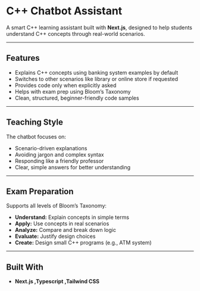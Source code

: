 # C++ Chatbot Assistant 

A smart C++ learning assistant built with **Next.js**, designed to help students understand C++ concepts through real-world scenarios.

---

## Features

- Explains C++ concepts using banking system examples by default  
- Switches to other scenarios like library or online store if requested  
- Provides code only when explicitly asked  
- Helps with exam prep using Bloom’s Taxonomy  
- Clean, structured, beginner-friendly code samples  

---

## Teaching Style

The chatbot focuses on:

- Scenario-driven explanations  
- Avoiding jargon and complex syntax  
- Responding like a friendly professor  
- Clear, simple answers for better understanding  

---

## Exam Preparation

Supports all levels of Bloom’s Taxonomy:

- **Understand:** Explain concepts in simple terms  
- **Apply:** Use concepts in real scenarios  
- **Analyze:** Compare and break down logic  
- **Evaluate:** Justify design choices  
- **Create:** Design small C++ programs (e.g., ATM system)  

---


## Built With

- **Next.js ,Typescript ,Tailwind CSS**   




